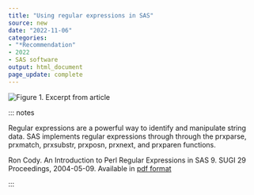 ```yaml
---
title: "Using regular expressions in SAS"
source: new
date: "2022-11-06"
categories:
- "*Recommendation"
- 2022
- SAS software
output: html_document
page_update: complete
---
```


![Figure 1. Excerpt from article](http://www.pmean.com/new-images/22/sas-regular-expressions-01.png)

::: notes

Regular expressions are a powerful way to identify and manipulate string data. SAS implements regular expressions through through the prxparse, prxmatch, prxsubstr, prxposn, prxnext, and prxparen functions.

Ron Cody. An Introduction to Perl Regular Expressions in SAS 9. SUGI 29 Proceedings, 2004-05-09. Available in [pdf format][cod1]

[cod1]: https://support.sas.com/resources/papers/proceedings/proceedings/sugi29/265-29.pdf

:::
